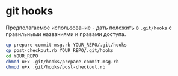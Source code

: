 # git hooks

Предполагаемое использование - дать положить в `.git/hooks` с правильными названиями и правами доступа.

```sh
cp prepare-commit-msg.rb YOUR_REPO/.git/hooks
cp post-checkout.rb YOUR_REPO/.git/hooks
cd YOUR_REPO
chmod u+x .git/hooks/prepare-commit-msg.rb
chmod u+x .git/hooks/post-checkout.rb
```
